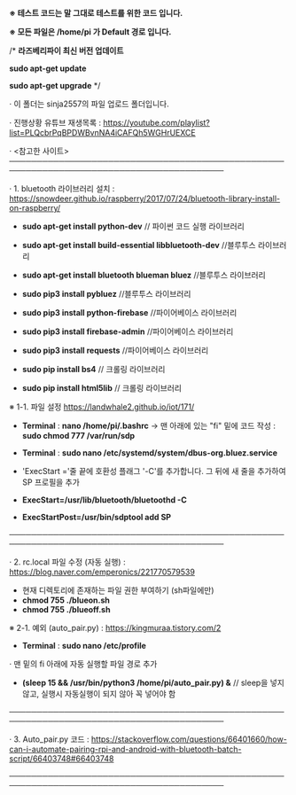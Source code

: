 **※ 테스트 코드는 말 그대로 테스트를 위한 코드 입니다.**

**※ 모든 파일은 /home/pi 가 Default 경로 입니다.**

/* 
 **라즈베리파이 최신 버전 업데이트**
 
 **sudo apt-get update**
 
 **sudo apt-get upgrade**
*/

· 이 폴더는 sinja2557의 파일 업로드 폴더입니다.

· 진행상황 유튜브 재생목록 : 
https://youtube.com/playlist?list=PLQcbrPqBPDWBvnNA4iCAFQh5WGHrUEXCE

· <참고한 사이트>
─────────────────────────────────────────────────────────────────────────────────────────

· 1. bluetooth 라이브러리 설치 : 
https://snowdeer.github.io/raspberry/2017/07/24/bluetooth-library-install-on-raspberry/

- **sudo apt-get install python-dev** // 파이썬 코드 실행 라이브러리

- **sudo apt-get install build-essential libbluetooth-dev** //블루투스 라이브러리

- **sudo apt-get install bluetooth blueman bluez** //블루투스 라이브러리

- **sudo pip3 install pybluez** //블루투스 라이브러리

- **sudo pip3 install python-firebase** //파이어베이스 라이브러리

- **sudo pip3 install firebase-admin** //파이어베이스 라이브러리

- **sudo pip3 install requests** //파이어베이스 라이브러리

- **sudo pip install bs4** // 크롤링 라이브러리  

- **sudo pip install html5lib** // 크롤링 라이브러리  

※ 1-1. 파일 설정
https://landwhale2.github.io/iot/171/

- **Terminal** : **nano /home/pi/.bashrc** -> 맨 아래에 있는 "fi" 밑에 코드 작성 : **sudo chmod 777 /var/run/sdp**

- **Terminal** : **sudo nano /etc/systemd/system/dbus-org.bluez.service**

- 'ExecStart ='줄 끝에 호환성 플래그 '-C'를 추가합니다. 그 뒤에 새 줄을 추가하여 SP 프로필을 추가

- **ExecStart=/usr/lib/bluetooth/bluetoothd -C**

- **ExecStartPost=/usr/bin/sdptool add SP**

─────────────────────────────────────────────────────────────────────────────────────────

· 2. rc.local 파일 수정 (자동 실행) : 
https://blog.naver.com/emperonics/221770579539

- 현재 디렉토리에 존재하는 파일 권한 부여하기 (sh파일에만)
- **chmod 755 ./blueon.sh**
- **chmod 755 ./blueoff.sh**

※ 2-1. 예외 (auto_pair.py) : 
https://kingmuraa.tistory.com/2

- **Terminal** : **sudo nano /etc/profile**

· 맨 밑의 fi 아래에 자동 실행할 파일 경로 추가

- **(sleep 15 && /usr/bin/python3 /home/pi/auto_pair.py) &** // sleep을 넣지 않고, 실행시 자동실행이 되지 않아 꼭 넣어야 함

─────────────────────────────────────────────────────────────────────────────────────────

· 3. Auto_pair.py 코드 : 
https://stackoverflow.com/questions/66401660/how-can-i-automate-pairing-rpi-and-android-with-bluetooth-batch-script/66403748#66403748

─────────────────────────────────────────────────────────────────────────────────────────
